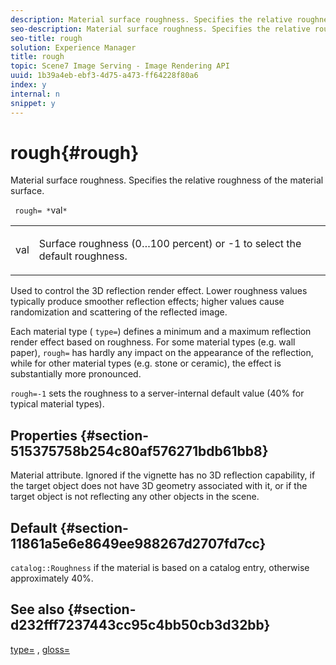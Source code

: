 ```yaml
---
description: Material surface roughness. Specifies the relative roughness of the material surface.
seo-description: Material surface roughness. Specifies the relative roughness of the material surface.
seo-title: rough
solution: Experience Manager
title: rough
topic: Scene7 Image Serving - Image Rendering API
uuid: 1b39a4eb-ebf3-4d75-a473-ff64228f80a6
index: y
internal: n
snippet: y
---
```


# rough{#rough}

Material surface roughness. Specifies the relative roughness of the material surface.

 ` rough= *`val`*`

<table id="simpletable_432E33EC87144AC7A2A8D9406F862708"> 
 <tr class="strow"> 
  <td class="stentry"> <p> <span class="varname"> val </span> </p> </td> 
  <td class="stentry"> <p>Surface roughness (0…100 percent) or -1 to select the default roughness. </p> </td> 
 </tr> 
</table>

Used to control the 3D reflection render effect. Lower roughness values typically produce smoother reflection effects; higher values cause randomization and scattering of the reflected image.

Each material type ( `type=`) defines a minimum and a maximum reflection render effect based on roughness. For some material types (e.g. wall paper), `rough=` has hardly any impact on the appearance of the reflection, while for other material types (e.g. stone or ceramic), the effect is substantially more pronounced.

`rough=-1` sets the roughness to a server-internal default value (40% for typical material types).

## Properties {#section-515375758b254c80af576271bdb61bb8}

Material attribute. Ignored if the vignette has no 3D reflection capability, if the target object does not have 3D geometry associated with it, or if the target object is not reflecting any other objects in the scene.

## Default {#section-11861a5e6e8649ee988267d2707fd7cc}

`catalog::Roughness` if the material is based on a catalog entry, otherwise approximately 40%.

## See also {#section-d232fff7237443cc95c4bb50cb3d32bb}

[type=](../../../../../ir_api/http_protocol/image-rendering-api-ref/c-ir-http-protocol-ref/c-ir-http-protocol-command-reference/r-ir-http-type.md#reference-128c7de89e2d46838019b560f3f84a35) , [gloss=](../../../../../ir_api/http_protocol/image-rendering-api-ref/c-ir-http-protocol-ref/c-ir-http-protocol-command-reference/r-ir-http-gloss.md#reference-325aef2ee51e4e1584a06047427340ca) 
